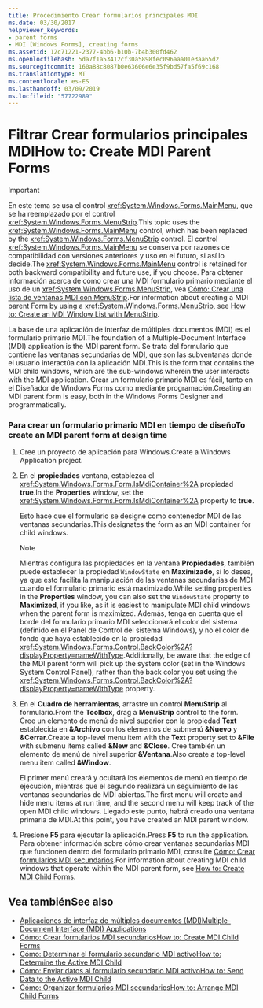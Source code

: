 ```yaml
---
title: Procedimiento Crear formularios principales MDI
ms.date: 03/30/2017
helpviewer_keywords:
- parent forms
- MDI [Windows Forms], creating forms
ms.assetid: 12c71221-2377-4bb6-b10b-7b4b300fd462
ms.openlocfilehash: 5da7f1a53412cf30a5898fec096aaa01e3aa65d2
ms.sourcegitcommit: 160a88c8087b0e63606e6e35f9bd57fa5f69c168
ms.translationtype: MT
ms.contentlocale: es-ES
ms.lasthandoff: 03/09/2019
ms.locfileid: "57722989"
---
```

# <a name="how-to-create-mdi-parent-forms"></a><span data-ttu-id="28976-102">Filtrar Crear formularios principales MDI</span><span class="sxs-lookup"><span data-stu-id="28976-102">How to: Create MDI Parent Forms</span></span>
> [!IMPORTANT]
>  <span data-ttu-id="28976-103">En este tema se usa el control <xref:System.Windows.Forms.MainMenu>, que se ha reemplazado por el control <xref:System.Windows.Forms.MenuStrip>.</span><span class="sxs-lookup"><span data-stu-id="28976-103">This topic uses the <xref:System.Windows.Forms.MainMenu> control, which has been replaced by the <xref:System.Windows.Forms.MenuStrip> control.</span></span> <span data-ttu-id="28976-104">El control <xref:System.Windows.Forms.MainMenu> se conserva por razones de compatibilidad con versiones anteriores y uso en el futuro, si así lo decide.</span><span class="sxs-lookup"><span data-stu-id="28976-104">The <xref:System.Windows.Forms.MainMenu> control is retained for both backward compatibility and future use, if you choose.</span></span>  <span data-ttu-id="28976-105">Para obtener información acerca de cómo crear una MDI formulario primario mediante el uso de un <xref:System.Windows.Forms.MenuStrip>, vea [Cómo: Crear una lista de ventanas MDI con MenuStrip](../controls/how-to-create-an-mdi-window-list-with-menustrip-windows-forms.md).</span><span class="sxs-lookup"><span data-stu-id="28976-105">For information about creating a MDI parent Form by using a <xref:System.Windows.Forms.MenuStrip>, see [How to: Create an MDI Window List with MenuStrip](../controls/how-to-create-an-mdi-window-list-with-menustrip-windows-forms.md).</span></span>  
  
 <span data-ttu-id="28976-106">La base de una aplicación de interfaz de múltiples documentos (MDI) es el formulario primario MDI.</span><span class="sxs-lookup"><span data-stu-id="28976-106">The foundation of a Multiple-Document Interface (MDI) application is the MDI parent form.</span></span> <span data-ttu-id="28976-107">Se trata del formulario que contiene las ventanas secundarias de MDI, que son las subventanas donde el usuario interactúa con la aplicación MDI.</span><span class="sxs-lookup"><span data-stu-id="28976-107">This is the form that contains the MDI child windows, which are the sub-windows wherein the user interacts with the MDI application.</span></span> <span data-ttu-id="28976-108">Crear un formulario primario MDI es fácil, tanto en el Diseñador de Windows Forms como mediante programación.</span><span class="sxs-lookup"><span data-stu-id="28976-108">Creating an MDI parent form is easy, both in the Windows Forms Designer and programmatically.</span></span>  
  
### <a name="to-create-an-mdi-parent-form-at-design-time"></a><span data-ttu-id="28976-109">Para crear un formulario primario MDI en tiempo de diseño</span><span class="sxs-lookup"><span data-stu-id="28976-109">To create an MDI parent form at design time</span></span>  
  
1.  <span data-ttu-id="28976-110">Cree un proyecto de aplicación para Windows.</span><span class="sxs-lookup"><span data-stu-id="28976-110">Create a Windows Application project.</span></span>  
  
2.  <span data-ttu-id="28976-111">En el **propiedades** ventana, establezca el <xref:System.Windows.Forms.Form.IsMdiContainer%2A> propiedad **true**.</span><span class="sxs-lookup"><span data-stu-id="28976-111">In the **Properties** window, set the <xref:System.Windows.Forms.Form.IsMdiContainer%2A> property to **true**.</span></span>  
  
     <span data-ttu-id="28976-112">Esto hace que el formulario se designe como contenedor MDI de las ventanas secundarias.</span><span class="sxs-lookup"><span data-stu-id="28976-112">This designates the form as an MDI container for child windows.</span></span>  
  
    > [!NOTE]
    >  <span data-ttu-id="28976-113">Mientras configura las propiedades en la ventana **Propiedades**, también puede establecer la propiedad `WindowState` en **Maximizado**, si lo desea, ya que esto facilita la manipulación de las ventanas secundarias de MDI cuando el formulario primario está maximizado.</span><span class="sxs-lookup"><span data-stu-id="28976-113">While setting properties in the **Properties** window, you can also set the `WindowState` property to **Maximized**, if you like, as it is easiest to manipulate MDI child windows when the parent form is maximized.</span></span> <span data-ttu-id="28976-114">Además, tenga en cuenta que el borde del formulario primario MDI seleccionará el color del sistema (definido en el Panel de Control del sistema Windows), y no el color de fondo que haya establecido en la propiedad <xref:System.Windows.Forms.Control.BackColor%2A?displayProperty=nameWithType>.</span><span class="sxs-lookup"><span data-stu-id="28976-114">Additionally, be aware that the edge of the MDI parent form will pick up the system color (set in the Windows System Control Panel), rather than the back color you set using the <xref:System.Windows.Forms.Control.BackColor%2A?displayProperty=nameWithType> property.</span></span>  
  
3.  <span data-ttu-id="28976-115">En el **Cuadro de herramientas**, arrastre un control **MenuStrip** al formulario.</span><span class="sxs-lookup"><span data-stu-id="28976-115">From the **Toolbox**, drag a **MenuStrip** control to the form.</span></span> <span data-ttu-id="28976-116">Cree un elemento de menú de nivel superior con la propiedad **Text** establecida en **&Archivo** con los elementos de submenú **&Nuevo** y **&Cerrar**.</span><span class="sxs-lookup"><span data-stu-id="28976-116">Create a top-level menu item with the **Text** property set to **&File** with submenu items called **&New** and **&Close**.</span></span> <span data-ttu-id="28976-117">Cree también un elemento de menú de nivel superior **&Ventana**.</span><span class="sxs-lookup"><span data-stu-id="28976-117">Also create a top-level menu item called **&Window**.</span></span>  
  
     <span data-ttu-id="28976-118">El primer menú creará y ocultará los elementos de menú en tiempo de ejecución, mientras que el segundo realizará un seguimiento de las ventanas secundarias de MDI abiertas.</span><span class="sxs-lookup"><span data-stu-id="28976-118">The first menu will create and hide menu items at run time, and the second menu will keep track of the open MDI child windows.</span></span> <span data-ttu-id="28976-119">Llegado este punto, habrá creado una ventana primaria de MDI.</span><span class="sxs-lookup"><span data-stu-id="28976-119">At this point, you have created an MDI parent window.</span></span>  
  
4.  <span data-ttu-id="28976-120">Presione **F5** para ejecutar la aplicación.</span><span class="sxs-lookup"><span data-stu-id="28976-120">Press **F5** to run the application.</span></span> <span data-ttu-id="28976-121">Para obtener información sobre cómo crear ventanas secundarias MDI que funcionen dentro del formulario primario MDI, consulte [Cómo: Crear formularios MDI secundarios](how-to-create-mdi-child-forms.md).</span><span class="sxs-lookup"><span data-stu-id="28976-121">For information about creating MDI child windows that operate within the MDI parent form, see [How to: Create MDI Child Forms](how-to-create-mdi-child-forms.md).</span></span>  
  
## <a name="see-also"></a><span data-ttu-id="28976-122">Vea también</span><span class="sxs-lookup"><span data-stu-id="28976-122">See also</span></span>
- [<span data-ttu-id="28976-123">Aplicaciones de interfaz de múltiples documentos (MDI)</span><span class="sxs-lookup"><span data-stu-id="28976-123">Multiple-Document Interface (MDI) Applications</span></span>](multiple-document-interface-mdi-applications.md)
- [<span data-ttu-id="28976-124">Cómo: Crear formularios MDI secundarios</span><span class="sxs-lookup"><span data-stu-id="28976-124">How to: Create MDI Child Forms</span></span>](how-to-create-mdi-child-forms.md)
- [<span data-ttu-id="28976-125">Cómo: Determinar el formulario secundario MDI activo</span><span class="sxs-lookup"><span data-stu-id="28976-125">How to: Determine the Active MDI Child</span></span>](how-to-determine-the-active-mdi-child.md)
- [<span data-ttu-id="28976-126">Cómo: Enviar datos al formulario secundario MDI activo</span><span class="sxs-lookup"><span data-stu-id="28976-126">How to: Send Data to the Active MDI Child</span></span>](how-to-send-data-to-the-active-mdi-child.md)
- [<span data-ttu-id="28976-127">Cómo: Organizar formularios MDI secundarios</span><span class="sxs-lookup"><span data-stu-id="28976-127">How to: Arrange MDI Child Forms</span></span>](how-to-arrange-mdi-child-forms.md)
